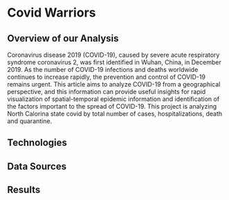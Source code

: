 # Covid Warriors

## Overview of our Analysis
Coronavirus disease 2019 (COVID-19), caused by severe acute respiratory syndrome coronavirus 2, was first identified in Wuhan, China, in December 2019. As the number of COVID-19 infections and deaths worldwide continues to increase rapidly, the prevention and control of COVID-19 remains urgent. This article aims to analyze COVID-19 from a geographical perspective, and this information can provide useful insights for rapid visualization of spatial-temporal epidemic information and identification of the factors important to the spread of COVID-19. This project is analyzing North Calorina state covid by total number of cases, hospitalizations, death and quarantine.   
## Technologies

## Data Sources






## Results
